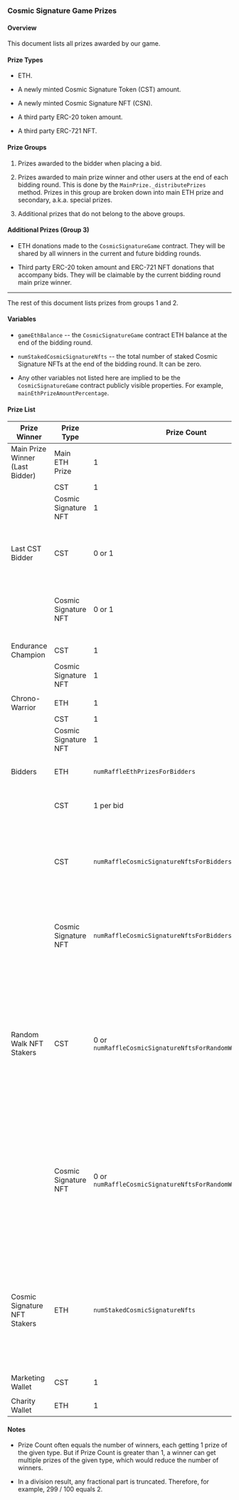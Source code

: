 ### Cosmic Signature Game Prizes

#### Overview

This document lists all prizes awarded by our game.

#### Prize Types

- ETH.

- A newly minted Cosmic Signature Token (CST) amount.

- A newly minted Cosmic Signature NFT (CSN).

- A third party ERC-20 token amount.

- A third party ERC-721 NFT.

#### Prize Groups

1. Prizes awarded to the bidder when placing a bid.

2. Prizes awarded to main prize winner and other users at the end of each bidding round. This is done by the `MainPrize._distributePrizes` method. Prizes in this group are broken down into main ETH prize and secondary, a.k.a. special prizes.

3. Additional prizes that do not belong to the above groups.

#### Additional Prizes (Group 3)

- ETH donations made to the `CosmicSignatureGame` contract. They will be shared by all winners in the current and future bidding rounds.

- Third party ERC-20 token amount and ERC-721 NFT donations that accompany bids. They will be claimable by the current bidding round main prize winner.

---

The rest of this document lists prizes from groups 1 and 2.

#### Variables

- `gameEthBalance` -- the `CosmicSignatureGame` contract ETH balance at the end of the bidding round.

- `numStakedCosmicSignatureNfts` -- the total number of staked Cosmic Signature NFTs at the end of the bidding round. It can be zero.

- Any other variables not listed here are implied to be the `CosmicSignatureGame` contract publicly visible properties. For example, `mainEthPrizeAmountPercentage`.

#### Prize List

| Prize Winner | Prize Type | Prize Count | Prize Amount | Notes |
|----------------|-------------|--------------|----------------|--------|
| Main Prize Winner (Last Bidder) | Main ETH Prize | 1 | `gameEthBalance * mainEthPrizeAmountPercentage / 100` |  |
|  | CST | 1 | `cstPrizeAmount` |  |
|  | Cosmic Signature NFT | 1 | 1 |  |
|  |  |  |  |  |
| Last CST Bidder | CST | 0 or 1 | `cstPrizeAmount` | If nobody placed a CST bid, nobody would get this prize. |
|  | Cosmic Signature NFT | 0 or 1 | 1 | If nobody placed a CST bid, nobody would get this prize. |
|  |  |  |  |  |
| Endurance Champion | CST | 1 | `cstPrizeAmount` |  |
|  | Cosmic Signature NFT | 1 | 1 |  |
|  |  |  |  |  |
| Chrono-Warrior | ETH | 1 | `gameEthBalance * chronoWarriorEthPrizeAmountPercentage / 100` |  |
|  | CST | 1 | `cstPrizeAmount` |  |
|  | Cosmic Signature NFT | 1 | 1 |  |
|  |  |  |  |  |
| Bidders | ETH | `numRaffleEthPrizesForBidders` | `gameEthBalance * raffleTotalEthPrizeAmountForBiddersPercentage / 100 / numRaffleEthPrizesForBidders` | Bids are picked randomly. |
|  | CST | 1 per bid | `cstRewardAmountForBidding` | On each bid, the bidder gets CST. |
|  | CST | `numRaffleCosmicSignatureNftsForBidders` | `cstPrizeAmount` | Bids are picked randomly. Each winner gets both CST and CS NFT. |
|  | Cosmic Signature NFT | `numRaffleCosmicSignatureNftsForBidders` | 1 | Bids are picked randomly. Each winner gets both CST and CS NFT. |
|  |  |  |  |  |
| Random Walk NFT Stakers | CST | 0 or `numRaffleCosmicSignatureNftsForRandomWalkNftStakers` | `cstPrizeAmount` | Staked RW NFTs are picked randomly. Each winner gets both CST and CS NFT. If there are no staked RW NFTs, nobody would get this prize. |
|  | Cosmic Signature NFT | 0 or `numRaffleCosmicSignatureNftsForRandomWalkNftStakers` | 1 | Staked RW NFTs are picked randomly. Each winner gets both CST and CS NFT. If there are no staked RW NFTs, nobody would get this prize. |
|  |  |  |  |  |
| Cosmic Signature NFT Stakers | ETH | `numStakedCosmicSignatureNfts` | `gameEthBalance * cosmicSignatureNftStakingTotalEthRewardAmountPercentage / 100 / numStakedCosmicSignatureNfts` | The same amount is awarded per staked CS NFT.  If there are no staked CS NFTs, this prize would be transferred to Charity Wallet. |
|  |  |  |  |  |
| Marketing Wallet | CST | 1 | `marketingWalletCstContributionAmount` |  |
|  |  |  |  |  |
| Charity Wallet | ETH | 1 | `gameEthBalance * charityEthDonationAmountPercentage / 100` |  |

#### Notes

- Prize Count often equals the number of winners, each getting 1 prize of the given type. But if Prize Count is greater than 1, a winner can get multiple prizes of the given type, which would reduce the number of winners.

- In a division result, any fractional part is truncated. Therefore, for example, 299 / 100 equals 2.
